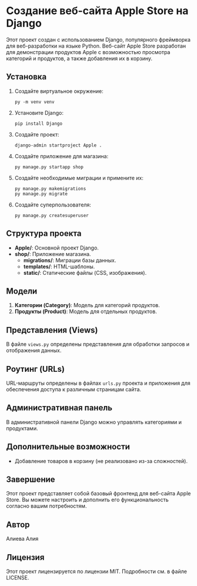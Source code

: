 # Создание веб-сайта Apple Store на Django

Этот проект создан с использованием Django, популярного фреймворка для веб-разработки на языке Python. Веб-сайт Apple Store разработан для демонстрации продуктов Apple с возможностью просмотра категорий и продуктов, а также добавления их в корзину.

## Установка

1. Создайте виртуальное окружение:
    ```
    py -m venv venv
    ```

2. Установите Django:
    ```
    pip install Django
    ```

3. Создайте проект:
    ```
    django-admin startproject Apple .
    ```

4. Создайте приложение для магазина:
    ```
    py manage.py startapp shop
    ```

5. Создайте необходимые миграции и примените их:
    ```
    py manage.py makemigrations
    py manage.py migrate
    ```

6. Создайте суперпользователя:
    ```
    py manage.py createsuperuser
    ```

## Структура проекта

- **Apple/**: Основной проект Django.
- **shop/**: Приложение магазина.
    - **migrations/**: Миграции базы данных.
    - **templates/**: HTML-шаблоны.
    - **static/**: Статические файлы (CSS, изображения).

## Модели

1. **Категории (Category)**: Модель для категорий продуктов.
2. **Продукты (Product)**: Модель для отдельных продуктов.

## Представления (Views)

В файле `views.py` определены представления для обработки запросов и отображения данных.

## Роутинг (URLs)

URL-маршруты определены в файлах `urls.py` проекта и приложения для обеспечения доступа к различным страницам сайта.

## Административная панель

В административной панели Django можно управлять категориями и продуктами.

## Дополнительные возможности

- Добавление товаров в корзину (не реализовано из-за сложностей).

## Завершение

Этот проект представляет собой базовый фронтенд для веб-сайта Apple Store. Вы можете настроить и дополнить его функциональность согласно вашим потребностям.

## Автор

Алиева Алия

## Лицензия

Этот проект лицензируется по лицензии MIT. Подробности см. в файле LICENSE.
